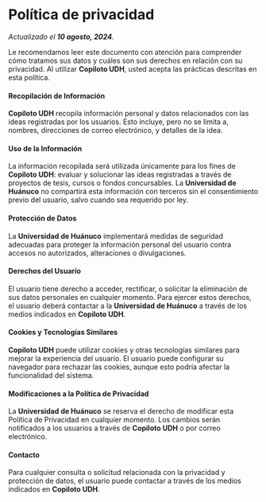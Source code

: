 # Política de privacidad
*Actualizado el **10 agosto, 2024***.

Le recomendamos leer este documento con atención para comprender cómo tratamos sus datos y cuáles son sus derechos en relación con su privacidad. Al utilizar **Copiloto UDH**, usted acepta las prácticas descritas en esta política.

#### Recopilación de Información
**Copiloto UDH** recopila información personal y datos relacionados con las ideas registradas por los usuarios. Esto incluye, pero no se limita a, nombres, direcciones de correo electrónico, y detalles de la idea.

#### Uso de la Información
La información recopilada será utilizada únicamente para los fines de **Copiloto UDH**: evaluar y solucionar las ideas registradas a través de proyectos de tesis, cursos o fondos concursables. La **Universidad de Huánuco** no compartirá esta información con terceros sin el consentimiento previo del usuario, salvo cuando sea requerido por ley.

#### Protección de Datos
La **Universidad de Huánuco** implementará medidas de seguridad adecuadas para proteger la información personal del usuario contra accesos no autorizados, alteraciones o divulgaciones.

#### Derechos del Usuario
El usuario tiene derecho a acceder, rectificar, o solicitar la eliminación de sus datos personales en cualquier momento. Para ejercer estos derechos, el usuario deberá contactar a la **Universidad de Huánuco** a través de los medios indicados en **Copiloto UDH**.

#### Cookies y Tecnologías Similares
**Copiloto UDH** puede utilizar cookies y otras tecnologías similares para mejorar la experiencia del usuario. El usuario puede configurar su navegador para rechazar las cookies, aunque esto podría afectar la funcionalidad del sistema.

#### Modificaciones a la Política de Privacidad
La **Universidad de Huánuco** se reserva el derecho de modificar esta Política de Privacidad en cualquier momento. Los cambios serán notificados a los usuarios a través de **Copiloto UDH** o por correo electrónico.

#### Contacto
Para cualquier consulta o solicitud relacionada con la privacidad y protección de datos, el usuario puede contactar a través de los medios indicados en **Copiloto UDH**.